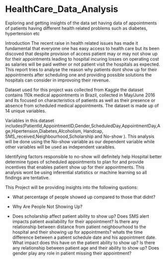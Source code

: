 # HealthCare_Data_Analysis
Exploring and getting insights of the data set having data of appointments of patients having different health related problems such as diabetes, hypertension etc

Introduction
The recent raise in health related issues has made it fundamental that everyone one has easy access to health care but its been discoved that despite provision of access patient may or may not show up for their appointments leading to hospital incuring losses on operating cost as salaries will be paid wether or not patient visit the hospitals as expected. This report tries to analyse the reason why patients dont show up for their appointments after scheduling one and providing possible solutions the hospitals can consider in improvoing their revenue.

Dataset used for this project was collected from Kaggle the dataset contains 110k medical appointments in Brazil, collected in May/June 2016 and its focused on characteristics of patients as well as their presence or absence from scheduled medical appointments. The dataset is made up of 14 unique variables.

Variables in this dataset includes(PatientId,AppointmentID,Gender,ScheduledDay,AppointmentDay,Age,Hipertension,Diabetes,Alcoholism, Handcap, SMS_received,Neighbourhood,Scholarship and No-show ). This analysis will be done using the No-show variable as our dependent variable while other variables will be used as independent varaibles.

Identifying factors responsible to no-show will definitely help Hospital better determine types of scheduled appointments to plan for and provide incentives that enables patient show up for their appointments. This analysis wont be using inferential statistics or machine learning so all findings are tentative.

This Project will be providing insights into the following qustions:

* What percentage of people showed up compared to those that didnt?

* Why Are People Not Showing Up?
* Does scholarship affect patient ability to show up?
Does SMS alert impacts patient availability for their appointment?
Is there any relationship between distance from patient neighbourhood to the hospital and their showing up for appointments?
whats the time difference between a patient schedule date and his appointment date. What impact does this have on the patient ability to show up?
Is there any relationship between patient age and their ability to show up?
Does gender play any role in patient missing their appointment?
